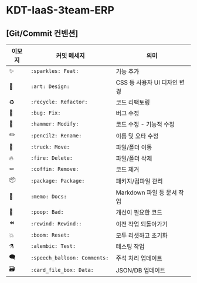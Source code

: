 # KDT-IaaS-3team-ERP

## [Git/Commit 컨벤션]

| 이모지 | 커밋 메세지 | 의미 |
|----------|----------------------------------|------------------------------|
| ✨      | `:sparkles: Feat: `               |  기능 추가 |
| 🎨      | `:art: Design: `                  |  CSS 등 사용자 UI 디자인 변경 |
| ♻️      | `:recycle: Refactor: `            |  코드 리팩토링 |
| 🐛      | `:bug: Fix: `                     |  버그 수정 |
| 🔨      | `:hammer: Modify: `               |  코드 수정 - 기능적 수정 |
| ✏️      | `:pencil2: Rename: `              |  이름 및 오타 수정 |
| 🚚      | `:truck: Move: `                  |  파일/폴더 이동 |
| 🔥      | `:fire: Delete: `                 |  파일/폴더 삭제 |
| ⚰️      | `:coffin: Remove: `               |  코드 제거 |
| 📦      | `:package: Package: `             |  패키지/컴파일 관리 |
| 📝      | `:memo: Docs: `                   |  Markdown 파일 등 문서 작업 |
| 💩      | `:poop: Bad: `                    |  개선이 필요한 코드 |
| ⏪      | `:rewind: Rewind:: `              |  이전 작업 되돌아가기 |
| 💥      | `:boom: Reset: `                  |  모두 리셋하고 초기화 |
| ⚗️      | `:alembic: Test: `                |  테스팅 작업 |
| 🗨️      | `:speech_balloon: Comments: `     | 주석 처리 업데이트 |
| 🗃️      | `:card_file_box: Data: `          | JSON/DB 업데이트 |
